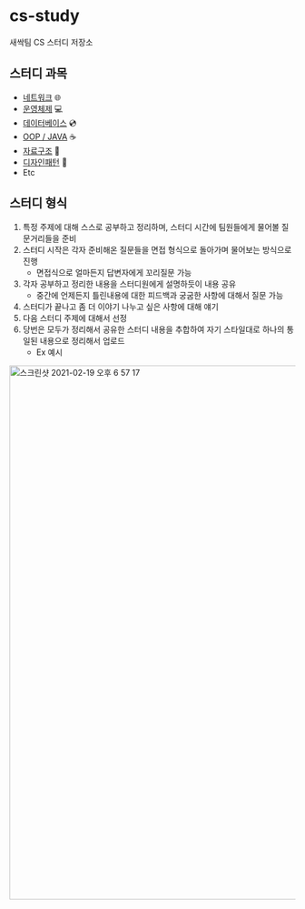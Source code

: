 # cs-study
새싹팀 CS 스터디 저장소

## 스터디 과목

- [네트워크](https://github.com/sproutt/cs-world/tree/main/Network_%EB%84%A4%ED%8A%B8%EC%9B%8C%ED%81%AC/README_NETWORK.md) 🌐
- [운영체제](https://github.com/sproutt/cs-world/blob/main/OS_%EC%9A%B4%EC%98%81%EC%B2%B4%EC%A0%9C/README_OS.md) 💻
- [데이터베이스](https://github.com/sproutt/cs-world/blob/main/Database_%EB%8D%B0%EC%9D%B4%ED%84%B0%EB%B2%A0%EC%9D%B4%EC%8A%A4/README_DATABASE.md) 💿
- [OOP / JAVA](https://github.com/sproutt/cs-world/blob/main/OOP_JAVA_%EA%B0%9D%EC%B2%B4%EC%A7%80%ED%96%A5%EB%B0%8F%EC%9E%90%EB%B0%94/README_OOP_JAVA.md) ☕️
- [자료구조](https://github.com/sproutt/cs-world/blob/main/DataStructure_%EC%9E%90%EB%A3%8C%EA%B5%AC%EC%A1%B0/README_DATA_STRUCTURE.md) 📂
- [디자인패턴](https://github.com/sproutt/cs-world/blob/main/DesignPattern_%EB%94%94%EC%9E%90%EC%9D%B8%ED%8C%A8%ED%84%B4/README_DesignPattern.md) 🎨
- Etc

## 스터디 형식

1. 특정 주제에 대해 스스로 공부하고 정리하며, 스터디 시간에 팀원들에게 물어볼 질문거리들을 준비
2. 스터디 시작은 각자 준비해온 질문들을 면접 형식으로 돌아가며 물어보는 방식으로 진행
   - 면접식으로 얼마든지 답변자에게 꼬리질문 가능
3. 각자 공부하고 정리한 내용을 스터디원에게 설명하듯이 내용 공유
   - 중간에 언제든지 틀린내용에 대한 피드백과 궁굼한 사항에 대해서 질문 가능
4. 스터디가 끝나고 좀 더 이야기 나누고 싶은 사항에 대해 얘기
5. 다음 스터디 주제에 대해서 선정
6. 당번은 모두가 정리해서 공유한 스터디 내용을 추합하여 자기 스타일대로 하나의 통일된 내용으로 정리해서 업로드
   - Ex 예시
<img width="939" alt="스크린샷 2021-02-19 오후 6 57 17" src="https://user-images.githubusercontent.com/40922963/108489652-247a3c80-72e5-11eb-8aa4-353b6f30c6de.png">
